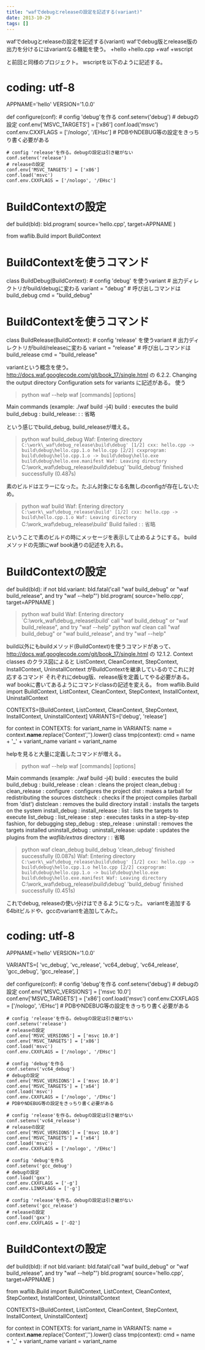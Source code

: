 ```yaml
---
title: "wafでdebugとreleaseの設定を記述する(variant)"
date: 2013-10-29
tags: []
---
```


wafでdebugとreleaseの設定を記述する(variant)
wafでdebug版とrelease版の出力を分けるにはvariantなる機能を使う。
+hello
  +hello.cpp
  +waf
  +wscript

と前回と同様のプロジェクト。 wscriptを以下のように記述する。
# coding: utf-8

APPNAME='hello'
VERSION='1.0.0'


def configure(conf):
    # config 'debug'を作る
    conf.setenv('debug')
    # debugの設定
    conf.env['MSVC_TARGETS'] = ['x86']
    conf.load('msvc')
    conf.env.CXXFLAGS = ['/nologo', '/EHsc']
    # PDBやNDEBUG等の設定をきっちり書く必要がある

    # config 'release'を作る。debugの設定は引き継がない
    conf.setenv('release')
    # releaseの設定
    conf.env['MSVC_TARGETS'] = ['x86']
    conf.load('msvc')
    conf.env.CXXFLAGS = ['/nologo', '/EHsc']


# BuildContextの設定
def build(bld):
    bld.program(
            source='hello.cpp',
            target=APPNAME
            )


from waflib.Build import BuildContext

# BuildContextを使うコマンド
class BuildDebug(BuildContext):
    # config 'debug' を使うvariant
    # 出力ディレクトリがbuild/debugに変わる
    variant = "debug"
    # 呼び出しコマンドはbuild_debug
    cmd = "build_debug"

# BuildContextを使うコマンド
class BuildRelease(BuildContext):
    # config 'release' を使うvariant
    # 出力ディレクトリがbuild/releaseに変わる
    variant = "release"
    # 呼び出しコマンドはbuild_release
    cmd = "build_release"

variantという概念を使う。
http://docs.waf.googlecode.com/git/book_17/single.html の 6.2.2.
Changing the output directory Configuration sets for variants
に記述がある。
使う
> python waf --help
waf [commands] [options]

Main commands (example: ./waf build -j4)
  build        : executes the build
  build_debug  :
  build_release:
:
:
省略

という感じでbuild_debug, build_releaseが増える。
> python waf build_debug
Waf: Entering directory `C:\work\_waf\debug_release\build\debug'
[1/2] cxx: hello.cpp -> build\debug\hello.cpp.1.o
hello.cpp
[2/2] cxxprogram: build\debug\hello.cpp.1.o -> build\debug\hello.exe build\debug\hello.exe.manifest
Waf: Leaving directory `C:\work\_waf\debug_release\build\debug'
'build_debug' finished successfully (0.487s)

素のビルドはエラーになった。たぶん対象になる名無しのconfigが存在しないため。
> python waf build
Waf: Entering directory `C:\work\_waf\debug_release\build'
[1/2] cxx: hello.cpp -> build\hello.cpp.1.o
Waf: Leaving directory `C:\work\_waf\debug_release\build'
Build failed
:
:
省略

ということで素のビルドの時にメッセージを表示して止めるようにする。
buildメソッドの先頭にwaf book通りの記述を入れる。
# BuildContextの設定
def build(bld):
    if not bld.variant:
         bld.fatal('call "waf build_debug" or "waf build_release", and try "waf --help"')
    bld.program(
            source='hello.cpp',
            target=APPNAME
            )

> python waf build
Waf: Entering directory `C:\work\_waf\debug_release\build'
call "waf build_debug" or "waf build_release", and try "waf --help"
> python waf clean
call "waf build_debug" or "waf build_release", and try "waf --help"

build以外にもbuildメソッド(BuildContext)を使うコマンドがあって、
http://docs.waf.googlecode.com/git/book_17/single.html の 12.1.2.
Context classes のクラス図によると ListContext, CleanContext,
StepContext, InstallContext, UninstallContext
がBuildContextを継承しているのでこれに対応するコマンド
それぞれにdebug版、release版を定義してやる必要がある。
waf bookに書いてあるようにコマンドclassの記述を変える。
from waflib.Build import BuildContext, ListContext, CleanContext, StepContext, InstallContext, UninstallContext

CONTEXTS=[BuildContext, ListContext, CleanContext, StepContext, InstallContext, UninstallContext]
VARIANTS=['debug', 'release']

for context in CONTEXTS:
    for variant_name in VARIANTS:
        name = context.__name__.replace('Context','').lower()
        class tmp(context):
            cmd = name + '_' + variant_name
            variant = variant_name

helpを見ると大量に定義したコマンドが増える。
> python waf --help
waf [commands] [options]

Main commands (example: ./waf build -j4)
  build            : executes the build
  build_debug      :
  build_release    :
  clean            : cleans the project
  clean_debug      :
  clean_release    :
  configure        : configures the project
  dist             : makes a tarball for redistributing the sources
  distcheck        : checks if the project compiles (tarball from 'dist')
  distclean        : removes the build directory
  install          : installs the targets on the system
  install_debug    :
  install_release  :
  list             : lists the targets to execute
  list_debug       :
  list_release     :
  step             : executes tasks in a step-by-step fashion, for debugging
  step_debug       :
  step_release     :
  uninstall        : removes the targets installed
  uninstall_debug  :
  uninstall_release:
  update           : updates the plugins from the *waflib/extras* directory
:
:
省略

> python waf clean_debug build_debug
'clean_debug' finished successfully (0.087s)
Waf: Entering directory `C:\work\_waf\debug_release\build\debug'
[1/2] cxx: hello.cpp -> build\debug\hello.cpp.1.o
hello.cpp
[2/2] cxxprogram: build\debug\hello.cpp.1.o -> build\debug\hello.exe build\debug\hello.exe.manifest
Waf: Leaving directory `C:\work\_waf\debug_release\build\debug'
'build_debug' finished successfully (0.451s)

これでdebug, releaseの使い分けはできるようになった。
variantを追加する
64bitビルドや、gccのvariantを追加してみた。
# coding: utf-8

APPNAME='hello'
VERSION='1.0.0'

VARIANTS=[
'vc_debug', 'vc_release', 'vc64_debug', 'vc64_release',
'gcc_debug', 'gcc_release',
]

def configure(conf):
    # config 'debug'を作る
    conf.setenv('debug')
    # debugの設定
    conf.env['MSVC_VERSIONS'] = ['msvc 10.0']
    conf.env['MSVC_TARGETS'] = ['x86']
    conf.load('msvc')
    conf.env.CXXFLAGS = ['/nologo', '/EHsc']
    # PDBやNDEBUG等の設定をきっちり書く必要がある

    # config 'release'を作る。debugの設定は引き継がない
    conf.setenv('release')
    # releaseの設定
    conf.env['MSVC_VERSIONS'] = ['msvc 10.0']
    conf.env['MSVC_TARGETS'] = ['x86']
    conf.load('msvc')
    conf.env.CXXFLAGS = ['/nologo', '/EHsc']

    # config 'debug'を作る
    conf.setenv('vc64_debug')
    # debugの設定
    conf.env['MSVC_VERSIONS'] = ['msvc 10.0']
    conf.env['MSVC_TARGETS'] = ['x64']
    conf.load('msvc')
    conf.env.CXXFLAGS = ['/nologo', '/EHsc']
    # PDBやNDEBUG等の設定をきっちり書く必要がある

    # config 'release'を作る。debugの設定は引き継がない
    conf.setenv('vc64_release')
    # releaseの設定
    conf.env['MSVC_VERSIONS'] = ['msvc 10.0']
    conf.env['MSVC_TARGETS'] = ['x64']
    conf.load('msvc')
    conf.env.CXXFLAGS = ['/nologo', '/EHsc']

    # config 'debug'を作る
    conf.setenv('gcc_debug')
    # debugの設定
    conf.load('gxx')
    conf.env.CXXFLAGS = ['-g']
    conf.env.LINKFLAGS = ['-g']

    # config 'release'を作る。debugの設定は引き継がない
    conf.setenv('gcc_release')
    # releaseの設定
    conf.load('gxx')
    conf.env.CXXFLAGS = ['-O2']


# BuildContextの設定
def build(bld):
    if not bld.variant:
         bld.fatal('call "waf build_debug" or "waf build_release", and try "waf --help"')
    bld.program(
            source='hello.cpp',
            target=APPNAME
            )

from waflib.Build import BuildContext, ListContext, CleanContext, StepContext, InstallContext, UninstallContext

CONTEXTS=[BuildContext, ListContext, CleanContext, StepContext, InstallContext, UninstallContext]

for context in CONTEXTS:
    for variant_name in VARIANTS:
        name = context.__name__.replace('Context','').lower()
        class tmp(context):
            cmd = name + '_' + variant_name
            variant = variant_name

